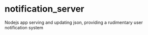 # notification_server
Nodejs app serving and updating json, providing a rudimentary user notification system
